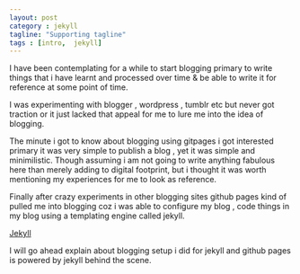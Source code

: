 ```yaml
---
layout: post
category : jekyll
tagline: "Supporting tagline"
tags : [intro,  jekyll]
---
```


I have been contemplating for a while to start blogging primary to write things that i have learnt and processed 
over time & be able to write it for reference at some point of time.

I was experimenting with blogger , wordpress , tumblr etc but never got traction or it just lacked that appeal 
for me to lure me into the idea of blogging.

The minute i got to know about blogging using gitpages i got interested primary it was very simple to publish a 
blog , yet it was  simple and minimilistic. Though assuming i am not going to write anything fabulous here than
merely adding to digital footprint, but i thought it was worth mentioning my experiences for me to look as reference.

Finally after crazy experiments in other blogging sites github pages kind of pulled me into blogging coz i was able
to configure my blog , code things in my blog using a templating engine called jekyll.

[Jekyll](http://jekyllrb.com/)


I will go ahead explain about blogging setup i did for jekyll and github pages is powered by jekyll behind the scene.
